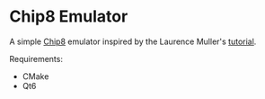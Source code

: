 # Chip8 Emulator

A simple [Chip8](https://en.wikipedia.org/wiki/CHIP-8) emulator inspired by the Laurence Muller's [tutorial](https://multigesture.net/articles/how-to-write-an-emulator-chip-8-interpreter/).

Requirements:
* CMake 
* Qt6


